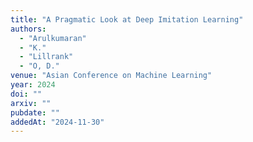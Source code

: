 ```yaml
---
title: "A Pragmatic Look at Deep Imitation Learning"
authors:
  - "Arulkumaran"
  - "K."
  - "Lillrank"
  - "O, D."
venue: "Asian Conference on Machine Learning"
year: 2024
doi: ""
arxiv: ""
pubdate: ""
addedAt: "2024-11-30"
---
```

